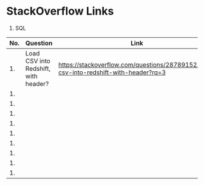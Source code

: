# StackOverflow Links

1. SQL

|No.|Question|Link|
|---|--------|----|
|1.|Load CSV into Redshift, with header?|https://stackoverflow.com/questions/28789152/load-csv-into-redshift-with-header?rq=3|
|1.|||
|1.|||
|1.|||
|1.|||
|1.|||
|1.|||
|1.|||
|1.|||
|1.|||